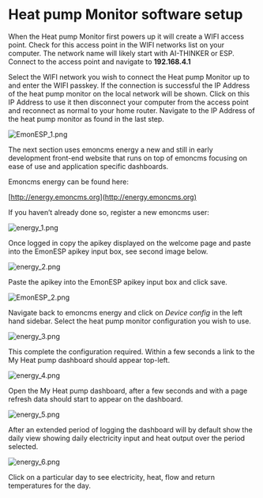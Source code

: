 # Heat pump Monitor software setup

When the Heat pump Monitor first powers up it will create a WIFI access point. Check for this access point in the WIFI networks list on your computer. The network name will likely start with AI-THINKER or ESP. Connect to the access point and navigate to **192.168.4.1**

Select the WIFI network you wish to connect the Heat pump Monitor up to and enter the WIFI passkey. If the connection is successful the IP Address of the heat pump monitor on the local network will be shown. Click on this IP Address to use it then disconnect your computer from the access point and reconnect as normal to your home router. Navigate to the IP Address of the heat pump monitor as found in the last step.

![EmonESP_1.png](images/softwaresetup/EmonESP_1.png)

The next section uses emoncms energy a new and still in early development front-end website that runs on top of emoncms focusing on ease of use and application specific dashboards.

Emoncms energy can be found here:

[http://energy.emoncms.org](http://energy.emoncms.org)

If you haven’t already done so, register a new emoncms user:

![energy_1.png](images/softwaresetup/energy_1.png)

Once logged in copy the apikey displayed on the welcome page and paste into the EmonESP apikey input box, see second image below.

![energy_2.png](images/softwaresetup/energy_2.png)

Paste the apikey into the EmonESP apikey input box and click save.

![EmonESP_2.png](images/softwaresetup/EmonESP_2.png)

Navigate back to emoncms energy and click on *Device config* in the left hand sidebar. Select the heat pump monitor configuration you wish to use.

![energy_3.png](images/softwaresetup/energy_3.png)

This complete the configuration required. Within a few seconds a link to the My Heat pump dashboard should appear top-left. 

![energy_4.png](images/softwaresetup/energy_4.png)

Open the My Heat pump dashboard, after a few seconds and with a page refresh data should start to appear on the dashboard.

![energy_5.png](images/softwaresetup/energy_5.png)

After an extended period of logging the dashboard will by default show the daily view showing daily electricity input and heat output over the period selected. 

![energy_6.png](images/softwaresetup/energy_6.png)

Click on a particular day to see electricity, heat, flow and return temperatures for the day.
